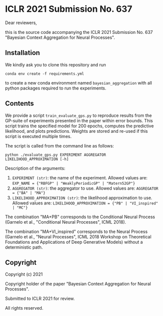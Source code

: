 # ICLR 2021 Submission No. 637
Dear reviewers,

this is the source code accompanying the ICLR 2021 Submission No. 637 "Bayesian Context Aggregation for Neural Processes".

## Installation
We kindly ask you to clone this repository and run

`conda env create -f requirements.yml`

to create a new conda environment named `bayesian_aggregation` with all python packages required to run the experiments.

## Contents
We provide a script `train_evaluate_gps.py` to reproduce results from the GP-suite of experiments presented in the paper within error bounds.
This script trains the specified model for 200 epochs, computes the predictive likelihood, and plots predictions.
Weights are stored and re-used if this script is executed multiple times.

The script is called from the command line as follows:

`python ./evaluate_gps.py EXPERIMENT AGGREGATOR LIKELIHOOD_APPROXIMATION [-h]`

Description of the arguments:
1. `EXPERIMENT (str)`: the name of the experiment. Allowed values are:
`EXP_NAME = {"RBFGP" | "WeaklyPeriodicGP" | "Matern52GP"}`
2. `AGGREGATOR (str)`: the aggregator to use. Allowed values are:
`AGGREGATOR = {"BA" | "MA"}`
3. `LIKELIHOOD_APPROXIMATION (str)`: the likelihood approximation to use. Allowed values are:
`LIKELIHOOD_APPROXIMATION = {"PB" | "VI_inspired" | "MC"}`

The combination "MA+PB" corresponds to the Conditional Neural Process (Garnelo et al., "Conditional Neural Processes", ICML 2018).

The combination "MA+VI_inspired" corresponds to the Neural Process (Garnelo et al., "Neural Processes", ICML 2018 Workshop on Theoretical Foundations and Applications of Deep Generative Models) without
a deterministic path.


## Copyright
Copyright (c) 2021

Copyright holder of the paper "Bayesian Context Aggregation for Neural Processes".

Submitted to ICLR 2021 for review.

All rights reserved.
